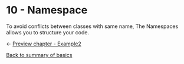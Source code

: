 10 - Namespace
===============================

To avoid conflicts between classes with same name, The Namespaces allows you to structure your code.

<- [Preview chapter - Example2](https://github.com/gael-damour/php-oriented-object-learning/tree/master/Basics/09-Autoloading)


[Back to summary of basics](https://github.com/gael-damour/php-oriented-object-learning/tree/master/Basics)